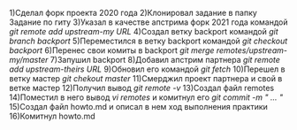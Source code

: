 1)Сделал форк проекта 2020 года
2)Клонировал задание в папку Задание по гиту
3)Указал в качестве апстрима форк 2021 года командой *git remote add upstream-my URL*
4)Создал ветку backport командой *git branch backport*
5)Переместился в ветку backport командой *git checkout backport*
6)Перенес свои комиты в backport      *git merge remotes/upstream-my/master*
7)Запушил backport
8)Добавил апстрим партнера *git remote add upstream-theirs URL*
9)Обновил его командой *git fetch*
10)Перешел в ветку мастер *git chekout master*
11)Смерджил проект партнера и свой в ветке мастер
12)Получил вывод *git remote -v*
13)Создал файл remotes
14)Поместил в него вывод *vi remotes* и комитнул его *git commit -m " ... "*
15)Создал файл howto.md и описал в нем ход выполнения практики
16)Комитнул howto.md
